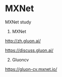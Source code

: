 # MXNet
MXNet study

1. MXNet

http://zh.gluon.ai/

https://discuss.gluon.ai/

2. Gluoncv

https://gluon-cv.mxnet.io/
